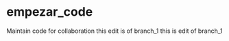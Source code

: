 # empezar_code
Maintain code for collaboration 
this edit is of branch_1
this is edit of branch_1



